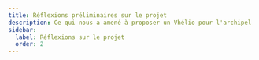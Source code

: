 ```yaml
---
title: Réflexions préliminaires sur le projet
description: Ce qui nous a amené à proposer un Vhélio pour l'archipel
sidebar:
  label: Réflexions sur le projet
  order: 2
---
```

